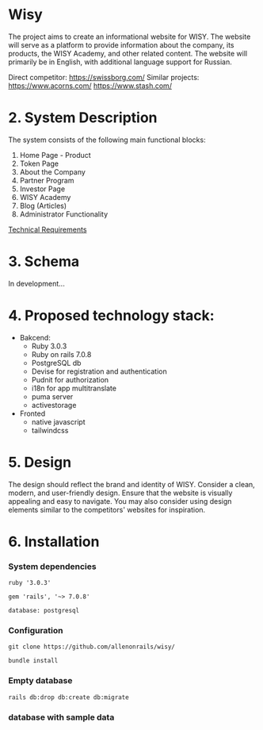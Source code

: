 # Wisy 

The project aims to create an informational website for WISY. The website will serve as a platform to provide information about the company, its products, the WISY Academy, and other related content. The website will primarily be in English, with additional language support for Russian.

Direct competitor: https://swissborg.com/
Similar projects:
https://www.acorns.com/
https://www.stash.com/

# 2. System Description

The system consists of the following main functional blocks:

1. Home Page - Product
2. Token Page
3. About the Company
4. Partner Program
5. Investor Page
6. WISY Academy
7. Blog (Articles)
8. Administrator Functionality

[Technical Requirements](./docs/technical_requirements.md)

# 3. Schema

In development...

# 4. Proposed technology stack:

* Bakcend:
  - Ruby 3.0.3
  - Ruby on rails 7.0.8
  - PostgreSQL db
  - Devise for registration and authentication
  - Pudnit for authorization
  - i18n for app multitranslate
  - puma server
  - activestorage
* Fronted
  - native javascript
  - tailwindcss

# 5. Design

The design should reflect the brand and identity of WISY. Consider a clean, modern, and user-friendly design. Ensure that the website is visually appealing and easy to navigate. You may also consider using design elements similar to the competitors' websites for inspiration.

# 6. Installation

### System dependencies

`ruby '3.0.3'`

`gem 'rails', '~> 7.0.8'`

`database: postgresql`

### Configuration

`git clone https://github.com/allenonrails/wisy/`

`bundle install`

### Empty database

`rails db:drop db:create db:migrate`

###  database with sample data
